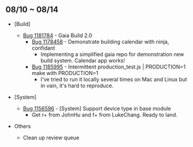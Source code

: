## 08/10 ~ 08/14

* [Build]
  - [Bug 1181784](https://bugzilla.mozilla.org/show_bug.cgi?id=1181784) - Gaia Build 2.0
    - [Bug 1178458](https://bugzilla.mozilla.org/show_bug.cgi?id=1178458) - Demonstrate building calendar with ninja, confidant
      - Implementing a simplified gaia repo for demonstration new build system. Calendar app works!
    - [Bug 1185995](https://bugzilla.mozilla.org/show_bug.cgi?id=1185995) - Intermittent production_test.js | PRODUCTION=1 make with PRODUCTION=1
      - I've tried to run it locally several times on Mac and Linux but in vain, it's hard to reproduce. 

* [System]
  - [Bug 1156596](https://bugzilla.mozilla.org/show_bug.cgi?id=1156596) - [System] Support device type in base module
    - Get r+ from JohnHu and f+ from LukeChang. Ready to land.

* Others
  - Clean up review queue
